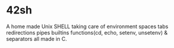 # 42sh
A home made Unix SHELL taking care of environment spaces tabs redirections pipes builtins functions(cd, echo, setenv, unsetenv) & separators all made in C.
